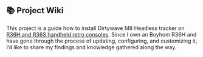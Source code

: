 ## 📚 Project Wiki
This project is a guide how to install Dirtywave M8 Headless tracker on [R36H and R36S handheld retro consoles](https://github.com/smartin77/retro-gaming-consoles-r36-m8-headless/wiki).
Since I own an Boyhom R36H and have gone through the process of updating, configuring, and customizing it, I’d like to share my findings and knowledge gathered along the way.
